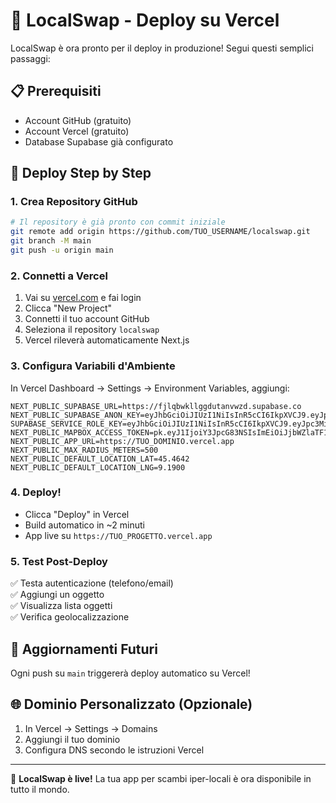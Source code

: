 # 🚀 LocalSwap - Deploy su Vercel

LocalSwap è ora pronto per il deploy in produzione! Segui questi semplici passaggi:

## 📋 Prerequisiti
- Account GitHub (gratuito)
- Account Vercel (gratuito)
- Database Supabase già configurato

## 🔧 Deploy Step by Step

### 1. Crea Repository GitHub
```bash
# Il repository è già pronto con commit iniziale
git remote add origin https://github.com/TUO_USERNAME/localswap.git
git branch -M main
git push -u origin main
```

### 2. Connetti a Vercel
1. Vai su [vercel.com](https://vercel.com) e fai login
2. Clicca "New Project"
3. Connetti il tuo account GitHub
4. Seleziona il repository `localswap`
5. Vercel rileverà automaticamente Next.js

### 3. Configura Variabili d'Ambiente
In Vercel Dashboard → Settings → Environment Variables, aggiungi:

```
NEXT_PUBLIC_SUPABASE_URL=https://fjlqbwkllggdutanvwzd.supabase.co
NEXT_PUBLIC_SUPABASE_ANON_KEY=eyJhbGciOiJIUzI1NiIsInR5cCI6IkpXVCJ9.eyJpc3MiOiJzdXBhYmFzZSIsInJlZiI6ImZqbHFid2tsbGdnZHV0YW52d3pkIiwicm9sZSI6ImFub24iLCJpYXQiOjE3NTc1MzcwMjIsImV4cCI6MjA3MzExMzAyMn0.lbURJ1vEou0vJ6VSbMFbqOnJjTy7yczIFyc2cc163As
SUPABASE_SERVICE_ROLE_KEY=eyJhbGciOiJIUzI1NiIsInR5cCI6IkpXVCJ9.eyJpc3MiOiJzdXBhYmFzZSIsInJlZiI6ImZqbHFid2tsbGdnZHV0YW52d3pkIiwicm9sZSI6InNlcnZpY2Vfcm9sZSIsImlhdCI6MTc1NzUzNzAyMiwiZXhwIjoyMDczMTEzMDIyfQ.oQJjNFUUjs9Y2cXmOuCTwcptKTJxIFHztVyB6WFIOlk
NEXT_PUBLIC_MAPBOX_ACCESS_TOKEN=pk.eyJ1IjoiY3JpcG83NSIsImEiOiJjbWZlaTF1M2YwNnk0Mm9yOWZkdW9nNGs2In0.UAO07rtPNczUtDCzdH6H2g
NEXT_PUBLIC_APP_URL=https://TUO_DOMINIO.vercel.app
NEXT_PUBLIC_MAX_RADIUS_METERS=500
NEXT_PUBLIC_DEFAULT_LOCATION_LAT=45.4642
NEXT_PUBLIC_DEFAULT_LOCATION_LNG=9.1900
```

### 4. Deploy!
- Clicca "Deploy" in Vercel
- Build automatico in ~2 minuti
- App live su `https://TUO_PROGETTO.vercel.app`

### 5. Test Post-Deploy
✅ Testa autenticazione (telefono/email)  
✅ Aggiungi un oggetto  
✅ Visualizza lista oggetti  
✅ Verifica geolocalizzazione  

## 🔄 Aggiornamenti Futuri
Ogni push su `main` triggererà deploy automatico su Vercel!

## 🌐 Dominio Personalizzato (Opzionale)
1. In Vercel → Settings → Domains
2. Aggiungi il tuo dominio
3. Configura DNS secondo le istruzioni Vercel

---

🎉 **LocalSwap è live!** La tua app per scambi iper-locali è ora disponibile in tutto il mondo.